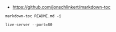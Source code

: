 - https://github.com/jonschlinkert/markdown-toc

```
markdown-toc README.md -i
```


```
live-server --port=80
```

